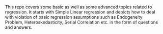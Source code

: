 This repo covers some basic as well as some advanced topics related to regression. It starts with Simple Linear regression and depicts how to deal with violation of basic regression assumptions such as Endogeneity Problem, Heteroskedasticity, Serial Correlation etc. in the form of questions and answers.
